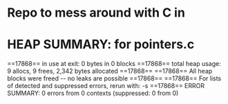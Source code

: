 # Repo to mess around with C in


# HEAP SUMMARY: for pointers.c
 ==17868==     in use at exit: 0 bytes in 0 blocks
 ==17868==   total heap usage: 9 allocs, 9 frees, 2,342 bytes allocated
 ==17868== 
 ==17868== All heap blocks were freed -- no leaks are possible
 ==17868== 
 ==17868== For lists of detected and suppressed errors, rerun with: -s
 ==17868== ERROR SUMMARY: 0 errors from 0 contexts (suppressed: 0 from 0)
